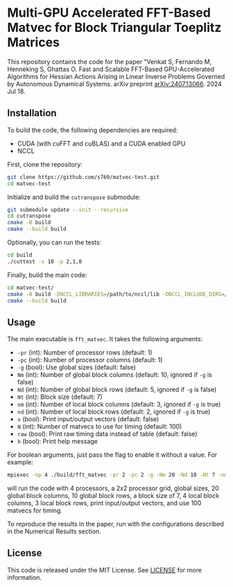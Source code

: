 # Multi-GPU Accelerated FFT-Based Matvec for Block Triangular Toeplitz Matrices

This repository contains the code for the paper "Venkat S, Fernando M, Henneking S, Ghattas O. Fast and Scalable FFT-Based GPU-Accelerated Algorithms for Hessian Actions Arising in Linear Inverse Problems Governed by Autonomous Dynamical Systems. arXiv preprint [arXiv:2407.13066](https://arxiv.org/abs/2407.13066). 2024 Jul 18.

## Installation

To build the code, the following dependencies are required:
- CUDA (with cuFFT and cuBLAS) and a CUDA enabled GPU
- NCCL

First, clone the repository:
```bash
git clone https://github.com/s769/matvec-test.git
cd matvec-test
```

Initialize and build the `cutranspose` submodule:
```bash
git submodule update --init --recursive
cd cutranspose
cmake -B build
cmake --build build
```

Optionally, you can run the tests:
```bash
cd build
./cuttest -s 10 -p 2,1,0
```

Finally, build the main code:
```bash
cd matvec-test/
cmake -B build -DNCCL_LIBRARIES=/path/to/nccl/lib -DNCCL_INCLUDE_DIRS=/path/to/nccl/include -DCMAKE_BUILD_TYPE=Release
cmake --build build
```

## Usage

The main executable is `fft_matvec`. It takes the following arguments:

- `-pr` (int): Number of processor rows (default: 1)
- `-pc` (int): Number of processor columns (default: 1)
- `-g` (bool): Use global sizes (default: false)
- `Nm` (int): Number of global block columns (default: 10, ignored if `-g` is false)
- `Nd` (int): Number of global block rows (default: 5, ignored if `-g` is false)   
- `Nt` (int): Block size (default: 7)
- `nm` (int): Number of local block columns (default: 3, ignored if `-g` is true)
- `nd` (int): Number of local block rows (default: 2, ignored if `-g` is true)
- `v` (bool): Print input/output vectors (default: false)
- `N` (int): Number of matvecs to use for timing (default: 100)
- `raw` (bool): Print raw timing data instead of table (default: false)
- `h` (bool): Print help message

For boolean arguments, just pass the flag to enable it without a value. For example:
```bash
mpiexec -np 4 ./build/fft_matvec -pr 2 -pc 2 -g -Nm 20 -Nd 10 -Nt 7 -nm 4 -nd 3 -v -N 100
```

will run the code with 4 processors, a 2x2 processor grid, global sizes, 20 global block columns, 10 global block rows, a block size of 7, 4 local block columns, 3 local block rows, print input/output vectors, and use 100 matvecs for timing.

To reproduce the results in the paper, run with the configurations described in the Numerical Results section.


## License

This code is released under the MIT License. See [LICENSE](LICENSE) for more information.






